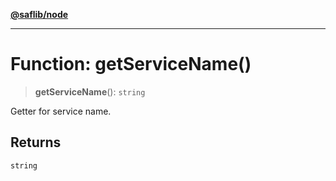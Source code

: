 [**@saflib/node**](../index.md)

---

# Function: getServiceName()

> **getServiceName**(): `string`

Getter for service name.

## Returns

`string`
